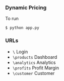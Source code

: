 ### Dynamic Pricing

To run

```
$ python app.py
```

### URLs

- `\` Login
- `\products` Dashboard
- `\analytics` Analytics
- `\profits` Profit Margin
- `\customer` Customer
